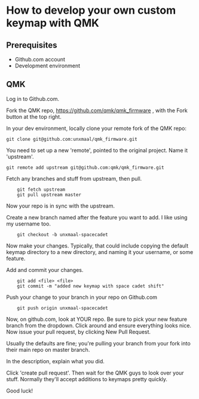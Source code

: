 # How to develop your own custom keymap with QMK 

## Prerequisites
* Github.com account
* Development environment

## QMK

Log in to Github.com.

Fork the QMK repo, https://github.com/qmk/qmk_firmware , with the Fork button at the top right.

In your dev environment, locally clone your remote fork of the QMK repo:

```
git clone git@github.com:unxmaal/qmk_firmware.git
```

You need to set up a new 'remote', pointed to the original project. Name it 'upstream'.
```
git remote add upstream git@github.com:qmk/qmk_firmware.git
```

Fetch any branches and stuff from upstream, then pull.
```
    git fetch upstream
    git pull upstream master
```
Now your repo is in sync with the upstream. 

Create a new branch named after the feature you want to add. I like using my username too.
```
    git checkout -b unxmaal-spacecadet
```
Now make your changes. Typically, that could include copying the default keymap directory to a new directory, and naming it your username, or some feature.

Add and commit your changes.
```
    git add <file> <file>
    git commit -m "added new keymap with space cadet shift"
```
Push your change to your branch in your repo on Github.com
```
    git push origin unxmaal-spacecadet
```
Now, on github.com, look at YOUR repo. Be sure to pick your new feature branch from the dropdown. Click around and ensure everything looks nice. Now issue your pull request, by clicking New Pull Request.

Usually the defaults are fine; you're pulling your branch from your fork into their main repo on master branch.

In the description, explain what you did.

Click 'create pull request'. Then wait for the QMK guys to look over your stuff. Normally they'll accept additions to keymaps pretty quickly.

Good luck!